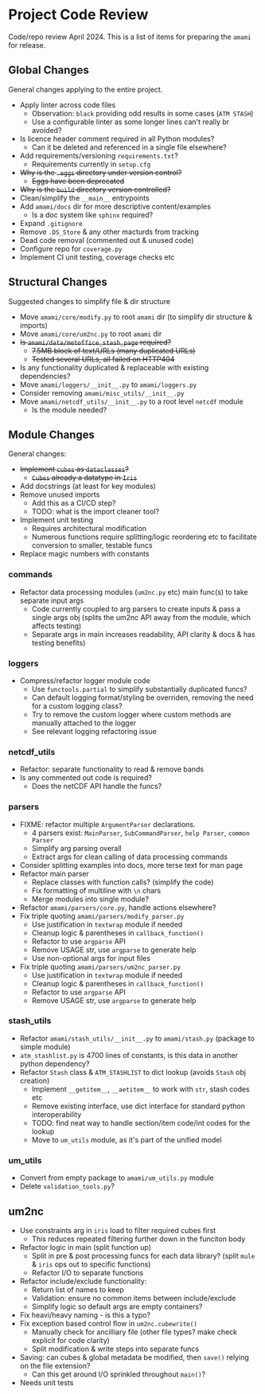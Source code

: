 # Project Code Review

Code/repo review April 2024. This is a list of items for preparing the `amami` for release.

## Global Changes

General changes applying to the entire project.

* Apply linter across code files
  - Observation: `black` providing odd results in some cases (`ATM STASH`)
  - Use a configurable linter as some longer lines can't really br avoided?
* Is licence header comment required in all Python modules?
  - Can it be deleted and referenced in a single file elsewhere? 
* Add requirements/versioning `requirements.txt`?
  - Requirements currently in `setup.cfg`
* ~~Why is the `.eggs` directory under version control?~~
  - ~~Eggs have been deprecated~~
* ~~Why is the `build` directory version controlled?~~
* Clean/simplify the `__main__` entrypoints
* Add `amami/docs` dir for more descriptive content/examples
  - Is a doc system like `sphinx` required?
* Expand `.gitignore`
* Remove `.DS_Store` & any other macturds from tracking
* Dead code removal (commented out & unused code)
* Configure repo for `coverage.py`
* Implement CI unit testing, coverage checks etc

## Structural Changes

Suggested changes to simplify file & dir structure 

* Move `amami/core/modify.py` to root `amami` dir (to simplify dir structure & imports)
* Move `amami/core/um2nc.py` to root `amami` dir
* ~~Is `amami/data/metoffice_stash_page` required?~~
  - ~~7.5MB block of text/URLs (many duplicated URLs)~~
  - ~~Tested several URLs, all failed on HTTP404~~
* Is any functionality duplicated & replaceable with existing dependencies?
* Move `amami/loggers/__init__.py` to `amami/loggers.py`
* Consider removing `amami/misc_utils/__init__.py`
* Move `amami/netcdf_utils/__init__.py` to a root level `netcdf` module
  - Is the module needed?

## Module Changes

General changes:

* ~~Implement `cubes` as `dataclasses`?~~
  - ~~`Cubes` already a datatype in `Iris`~~
* Add docstrings (at least for key modules)
* Remove unused imports
  - Add this as a CI/CD step?
  - TODO: what is the import cleaner tool?
* Implement unit testing
  - Requires architectural modification
  - Numerous functions require splitting/logic reordering etc to facilitate conversion to smaller, testable funcs
* Replace magic numbers with constants

### commands

* Refactor data processing modules (`um2nc.py` etc) main func(s) to take separate input args
  - Code currently coupled to arg parsers to create inputs & pass a single args obj (splits the um2nc API away from the module, which affects testing)
  - Separate args in main increases readability, API clarity & docs & has testing benefits)

### loggers

* Compress/refactor logger module code
  - Use `functools.partial` to simplify substantially duplicated funcs?
  - Can default logging format/styling be overriden, removing the need for a custom logging class?
  - Try to remove the custom logger where custom methods are manually attached to the logger
  - See relevant logging refactoring issue

### netcdf_utils

* Refactor: separate functionality to read & remove bands
* Is any commented out code is required?
  - Does the netCDF API handle the funcs?

### parsers

* FIXME: refactor multiple `ArgumentParser` declarations.
  - 4 parsers exist: `MainParser`, `SubCommandParser`, `help Parser`, `common Parser`
  - Simplify arg parsing overall
  - Extract args for clean calling of data processing commands
* Consider splitting examples into docs, more terse text for man page
* Refactor main parser
  - Replace classes with function calls? (simplify the code)
  - Fix formatting of multiline with `\n` chars
  - Merge modules into single module?
* Refactor `amami/parsers/core.py`, handle actions elsewhere?
* Fix triple quoting `amami/parsers/modify_parser.py`
  - Use justification in `textwrap` module if needed
  - Cleanup logic & parentheses in `callback_function()`
  - Refactor to use `argparse` API
  - Remove USAGE str, use `argparse` to generate help
  - Use non-optional args for input files
* Fix triple quoting `amami/parsers/um2nc_parser.py`
  - Use justification in `textwrap` module if needed
  - Cleanup logic & parentheses in `callback_function()`
  - Refactor to use `argparse` API
  - Remove USAGE str, use `argparse` to generate help

### stash_utils

* Refactor `amami/stash_utils/__init__.py` to `amami/stash.py` (package to simple module)
* `atm_stashlist.py` is 4700 lines of constants, is this data in another python dependency?
* Refactor `Stash` class & `ATM_STASHLIST` to dict lookup (avoids `Stash` obj creation)
  - Implement `__getitem__`, `__aetitem__` to work with `str`, stash codes etc
  - Remove existing interface, use dict interface for standard python interoperability
  - TODO: find neat way to handle section/item code/int codes for the lookup
  - Move to `um_utils` module, as it's part of the unified model

### um_utils

* Convert from empty package to `amami/um_utils.py` module
* Delete `validation_tools.py`?

## um2nc

* Use constraints arg in `iris` load to filter required cubes first
  - This reduces repeated filtering further down in the funciton body
* Refactor logic in main (split function up)
  - Split in pre & post processing funcs for each data library? (split `mule` & `iris` ops out to specific functions)
  - Refactor I/O to separate functions
* Refactor include/exclude functionality:
  - Return list of names to keep
  - Validation: ensure no common items between include/exclude
  - Simplify logic so default args are empty containers?
* Fix heavi/heavy naming - is this a typo?
* Fix exception based control flow in `um2nc.cubewrite()`
  - Manually check for ancilliary file (other file types? make check explicit for code clarity)
  - Split modification & write steps into separate funcs
* Saving: can cubes & global metadata be modified, then `save()` relying on the file extension?
  - Can this get around I/O sprinkled throughout `main()`?
* Needs unit tests
